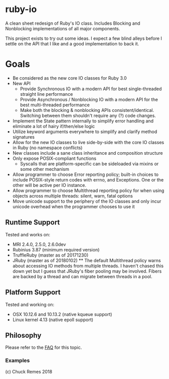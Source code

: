 # ruby-io
A clean sheet redesign of Ruby's IO class. Includes Blocking and Nonblocking implementations of all major components.

This project exists to try out some ideas. I expect a few blind alleys before I settle on the API that I like and a good implementation to back it.

# Goals
* Be considered as the new core IO classes for Ruby 3.0
* New API
  * Provide Synchronous IO with a modern API for best single-threaded straight line performance
  * Provide Asynchronous / Nonblocking IO with a modern API for the best multi-threaded performance
  * Make both the blocking & nonblocking APIs consistent/identical. Switching between them shouldn't require any (?) code changes.
* Implement the State pattern internally to simplify error handling and eliminate a lot of hairy if/then/else logic
* Utilize keyword arguments everywhere to simplify and clarify method signatures
* Allow for the new IO classes to live side-by-side with the core IO classes in Ruby (no namespace conflicts)
* New classes include a sane class inheritance and composition structure
* Only expose POSIX-compliant functions
  * Syscalls that are platform-specific can be sideloaded via mixins or some other mechanism
* Allow programmer to choose Error reporting policy; built-in choices to include POSIX-style return codes with errno, and Exceptions. One or the other will be active per IO instance.
* Allow programmer to choose Multithread reporting policy for when using objects across multiple threads: silent, warn, fatal options
* Move unicode support to the periphery of the IO classes and only incur unicode overhead when the programmer chooses to use it

## Runtime Support
Tested and works on:
* MRI 2.4.0, 2.5.0, 2.6.0dev
* Rubinius 3.87 (minimum required version)
* TruffleRuby (master as of 20171230)
* JRuby (master as of 20180102)
  ** The default Multithread policy warns about accessing IO methods from multiple threads. I haven't chased this down yet but I guess that JRuby's fiber pooling may be involved. Fibers are backed by a thread and can migrate between threads in a pool.

## Platform Support
Tested and working on:
* OSX 10.12.6 and 10.13.2 (native kqueue support)
* Linux kernel 4.13 (native epoll support)

## Philosophy
Please refer to the [FAQ](FAQ.md) for this topic.

### Examples

(c) Chuck Remes 2018